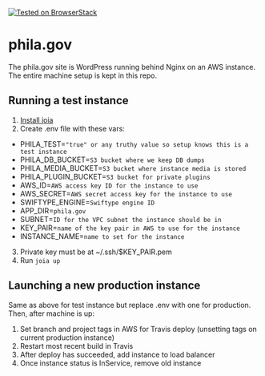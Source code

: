 [![Tested on BrowserStack](https://img.shields.io/badge/browserstack-tested-brightgreen.svg?logo=data%3Aimage%2Fpng%3Bbase64%2CiVBORw0KGgoAAAANSUhEUgAAAA4AAAAOCAYAAAAfSC3RAAACsUlEQVQokVWSTWwUZQCGn2%2B%2Bnd2d7XS7K1v6Q6WAaBoKklAMP0rcNBqWiMET0SskxEBAURLjBfZkPJAQWmOswkVjYnqiKiGALQ0NP0EIcjAg0gottNB26f7Odmfmm89TG31P7%2BF5bo%2FgP%2BvX%2FfKto31bmY3vV2O590VJIlKps5FS0Fv35roRkc06C6xYOLkvt3cyWTmh7wdve402411Jys0GNkWSUxXij%2Bw79S1N2brPTp9ZFJ9lM6%2FKfP5c%2BK7ZOvpGmsHMu9wImnjmgUWeDeavpNUQa25ZKpVq%2FST6wbc9QvccjExP3LhkPdJbxpdnOL%2FnEAMPKzy48gve%2BH2q7Wuo37Sdd2Kn2BW7wusPG%2F1k%2B4sZIzd9d1tYqS3lis2Tne8xWoHJn05g9h1jxa2LfLfKRI4McNPdyG03zMyyaqhWLB41dCT2EZ7Ci8bxUimCuVn0zUuIcBSzPs7fo2OI4Z%2BpuYrn8yEeWwGE1CaD%2BWLaB5Rw8P0SrzTGCSdSaOUz%2BWSSvq96cRNLWW1X0TrAV2CGRMQILWseMySYco78P0O8tDTB7sOf09KxFqvOZslrabr37aVD%2Fo4hBY1ljVCCkGyI9UgrciqWcGm6eoY%2F2iKs27iDzm9%2BoJzP4cZqTJcHmCg9oEv6rJyL4b0gnFD91uVn8zNTszhPU13FAoULP3K9awRpNwOK0swEQVBhveuTGXdJdLRRM4zLAsD5bd%2Bn8t7E8cJfTzF8eNwQ5l6zScmSWAhWFmq8XDVIrm9HJ%2BuqfhDtFgBa98va8OBJOZU74IxO4z93EF4AhsCImpitDcQ6W1ARs%2Br55odW99ffLyaH1sK99vEeUXOOaGe%2BQypFIDQh28IThhJCXvZ1%2BJiV7h35X6uL%2Fp9Z2y8WNiOj25BWp67NDaOMa18MHr%2BdzYpggfsXmkch023E8JUAAAAASUVORK5CYII%3D)](https://www.browserstack.com/)


# phila.gov

The phila.gov site is WordPress running behind Nginx on an AWS instance. The entire machine setup is kept in this repo. 


## Running a test instance

1. [Install joia](https://github.com/CityOfPhiladelphia/joia#install)
2. Create .env file with these vars:
  - PHILA_TEST=`"true" or any truthy value so setup knows this is a test instance`
  - PHILA_DB_BUCKET=`S3 bucket where we keep DB dumps`
  - PHILA_MEDIA_BUCKET=`S3 bucket where instance media is stored`
  - PHILA_PLUGIN_BUCKET=`S3 bucket for private plugins`
  - AWS_ID=`AWS access key ID for the instance to use`
  - AWS_SECRET=`AWS secret access key for the instance to use`
  - SWIFTYPE_ENGINE=`Swiftype engine ID`
  - APP_DIR=`phila.gov`
  - SUBNET=`ID for the VPC subnet the instance should be in`
  - KEY_PAIR=`name of the key pair in AWS to use for the instance`
  - INSTANCE_NAME=`name to set for the instance`
3. Private key must be at ~/.ssh/$KEY_PAIR.pem
4. Run `joia up`


## Launching a new production instance

Same as above for test instance but replace .env with one for production. Then, after machine is up:

1. Set branch and project tags in AWS for Travis deploy (unsetting tags on current production instance)
2. Restart most recent build in Travis
3. After deploy has succeeded, add instance to load balancer
4. Once instance status is InService, remove old instance
